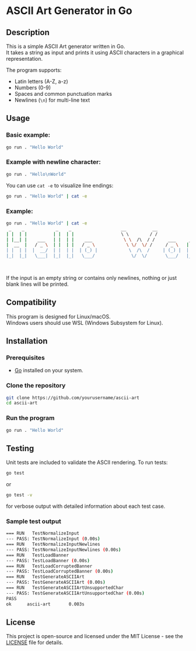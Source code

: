 # ASCII Art Generator in Go

## Description

This is a simple ASCII Art generator written in Go.  
It takes a string as input and prints it using ASCII characters in a graphical representation.

The program supports:
- Latin letters (A-Z, a-z)
- Numbers (0-9)
- Spaces and common punctuation marks
- Newlines (`\n`) for multi-line text

## Usage

### Basic example:

```sh
go run . "Hello World"
```

### Example with newline character:

```sh
go run . "Hello\nWorld"
```

You can use `cat -e` to visualize line endings:

```sh
go run . "Hello World" | cat -e
```


### Example:

```sh
go run . "Hello World" | cat -e
 _    _            _    _                   __          __                    _        _   $
| |  | |          | |  | |                  \ \        / /                   | |      | |  $
| |__| |    ___   | |  | |    ___            \ \  /\  / /     ___     _ __   | |    __| |  $
|  __  |   / _ \  | |  | |   / _ \            \ \/  \/ /     / _ \   | '__|  | |   / _` |  $
| |  | |  |  __/  | |  | |  | (_) |            \  /\  /     | (_) |  | |     | |  | (_| |  $
|_|  |_|   \___|  |_|  |_|   \___/              \/  \/       \___/   |_|     |_|   \__,_|  $
                                                                                           $
                                                                                           $
```

If the input is an empty string or contains only newlines, nothing or just blank lines will be printed.

## Compatibility

This program is designed for Linux/macOS.  
Windows users should use WSL (Windows Subsystem for Linux).

## Installation

### Prerequisites

- [Go](https://go.dev/) installed on your system.

### Clone the repository

```sh
git clone https://github.com/yourusername/ascii-art
cd ascii-art
```

### Run the program

```sh
go run . "Hello World"
```

## Testing

Unit tests are included to validate the ASCII rendering. To run tests:

```sh
go test
```
or
```sh
go test -v
```
for verbose output with detailed information about each test case.

### Sample test output

```sh
=== RUN   TestNormalizeInput
--- PASS: TestNormalizeInput (0.00s)
=== RUN   TestNormalizeInputNewlines
--- PASS: TestNormalizeInputNewlines (0.00s)
=== RUN   TestLoadBanner
--- PASS: TestLoadBanner (0.00s)
=== RUN   TestLoadCorruptedBanner
--- PASS: TestLoadCorruptedBanner (0.00s)
=== RUN   TestGenerateASCIIArt
--- PASS: TestGenerateASCIIArt (0.00s)
=== RUN   TestGenerateASCIIArtUnsupportedChar
--- PASS: TestGenerateASCIIArtUnsupportedChar (0.00s)
PASS
ok      ascii-art       0.003s
```

## License

This project is open-source and licensed under the MIT License - see the [LICENSE](LICENSE) file for details.

